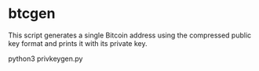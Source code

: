 # btcgen
This script generates a single Bitcoin address using the compressed public key format and prints it with its private key.


python3 privkeygen.py

